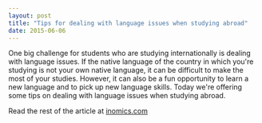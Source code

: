 ```yaml
---
layout: post
title: "Tips for dealing with language issues when studying abroad"
date: 2015-06-06
---
```

One big challenge for students who are studying internationally is dealing with language issues. If the native language of the country in which you're studying is not your own native language, it can be difficult to make the most of your studies. However, it can also be a fun opportunity to learn a new language and to pick up new language skills. Today we're offering some tips on dealing with language issues when studying abroad.

Read the rest of the article at [inomics.com](https://inomics.com/tips-dealing-language-issues-when-studying-abroad)
